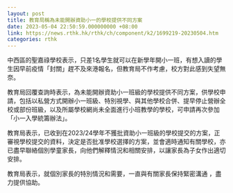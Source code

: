 ```yaml
---
layout: post
title: 教育局稱為未能開辦資助小一的學校提供不同方案
date: 2023-05-04 22:50:59.000000000 +08:00
link: https://news.rthk.hk/rthk/ch/component/k2/1699219-20230504.htm
categories: rthk
---
```


中西區的聖嘉祿學校表示，只差1名學生就可以在新學年開小一班，有想入讀的學生因早前疫情「封關」趕不及來港報名，但教育局不作考慮，校方對此感到失望無奈。

教育局回覆查詢時表示，為未能開辦資助小一班級的學校提供不同方案，供學校申請，包括以私營方式開辦小一班級、特別視學、與其他學校合併、提早停止營辦全校或部份班級，以及所屬學校網尚未全面進行小班教學的學校，可申請再次參加「小一入學統籌辦法」。

教育局表示，已收到在2023/24學年不獲批資助小一班級的學校提交的方案，正審視學校提交的資料，決定是否批准學校選擇的方案，並會適時通知有關學校，亦已盡早聯絡個別學童家長，向他們解釋情況和相關安排，以讓家長為子女作出適切安排。

教育局表示，就個別家長的特別情況和需要，一直與有關家長保持緊密溝通 ，盡力提供協助。
